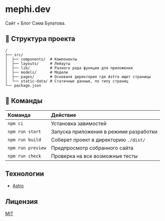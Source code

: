 # mephi.dev

Сайт + Блог Сэма Булатова.

## 🚀 Структура проекта

```text
/
├── src/
│  ├── components/  # Компоненты
│  ├── layouts/     # Лейауты
│  ├── lib/         # Разного рода функции для приложения
│  ├── models/      # Модели
│  ├── pages/       # Основаня директория где Astro ищет страницы
│  └── static-data/ # Статичные данные, по типу страниц
└── package.json
```

## 📜 Команды

| Команда           | Действие                               |
| :---------------- | :------------------------------------- |
| `npm ci`          | Установка завимостей                   |
| `npm run start`   | Запуска приложения в режиме разработки |
| `npm run build`   | Соберет проект в директорию `./dist/`  |
| `npm run preview` | Предпросмотр собранного сайта          |
| `npm run check`   | Проверка на все возможные тесты        |

## Технологии

- [Astro](https://astro.build/)

## Лицензия

[MIT](/LICENSE)